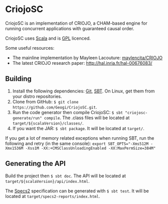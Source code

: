 CriojoSC
==========

CriojoSC is an implementation of CRIOJO, a CHAM-based engine for running concurrent applications with guaranteed causal order.

CriojoSC uses [Scala](http://www.scala-lang.org/) and is [GPL](http://www.gnu.org/licenses/gpl.html) licenced.

Some useful resources:
* The mainline implementation by Mayleen Lacouture: [maylencita/CRIOJO](https://github.com/maylencita/CRIOJO/tree/version2.0)
* The latest CRIOJO research paper: http://hal.inria.fr/hal-00676083/

Building
--------
1. Install the following dependencies: [Git](http://git-scm.com/), [SBT](http://www.scala-sbt.org/). On Linux, get them from your distro repositories.
2. Clone from GitHub: `$ git clone https://github.com/Geogi/CriojoSC.git`.
3. Run the code generator then compile CriojoSC: `$ sbt "criojosc-generate/run" compile`.
   The .class files will be located at `target/${scalaVersion}/classes/`.
4. If you want the JAR: `$ sbt package`. It will be located at `target/`.

If you get a lot of memory related exceptions when running SBT, run the following and retry (in the same console):
`export SBT_OPTS="-Xms512M -Xmx1536M -Xss1M -XX:+CMSClassUnloadingEnabled -XX:MaxPermSize=384M"`

Generating the API
------------------
Build the project then `$ sbt doc`. The API will be located at `target/${scalaVersion}/api/index.html`.

The [Specs2](http://etorreborre.github.com/specs2/) specification can be generated with `$ sbt test`. It will be located at `target/specs2-reports/index.html`.
